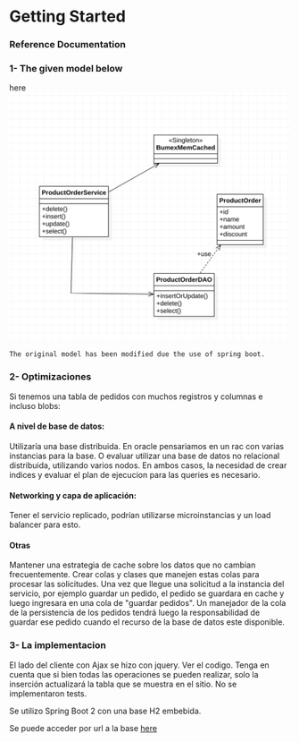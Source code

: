 # Getting Started

### Reference Documentation


<h3>1- The given model below </h3>

here ![here](capture.png)

`The original model has been modified due the use of spring boot. `

<h3>2- Optimizaciones</h3>

   Si tenemos una tabla de pedidos con muchos registros y columnas e incluso blobs:
    <br>
    <h4>A nivel de base de datos: </h4>Utilizaría una base distribuida. 
    En oracle pensariamos en un rac con varias instancias para la base.
    O evaluar utilizar una base de datos no relacional distribuida, utilizando varios nodos.
    En ambos casos, la necesidad de crear indices y evaluar el plan de ejecucion para 
    las queries es necesario.
    <h4>Networking y capa de aplicación:</h4>
    Tener el servicio replicado, podrían utilizarse microinstancias y un load balancer para esto.
    <h4>Otras</h4>
    Mantener una estrategia de cache sobre los datos que no cambian frecuentemente.
    Crear colas y clases que manejen estas colas para procesar las solicitudes. 
    Una vez que llegue una solicitud a la instancia del servicio, 
    por ejemplo guardar un pedido, el pedido se guardara en cache y luego
    ingresara en una cola de "guardar pedidos".
    Un manejador de la cola de la persistencia de los pedidos tendrá luego la responsabilidad de 
    guardar ese pedido cuando el recurso de la base de datos este disponible. 
   

<h3>3- La implementacion</h3>
 El lado del cliente con Ajax se hizo con jquery. Ver el codigo. Tenga en cuenta que si bien 
todas las operaciones se pueden realizar, solo la inserción actualizará la tabla que se muestra en el sitio.
No se implementaron tests.

Se utilizo Spring Boot 2 con una base H2 embebida.

Se puede acceder por url a la base [here](http://localhost:8080/h2-console/login.do?jsessionid=647b98513ae89b08f34086845a5e3784)

    
   
   